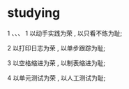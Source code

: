 # studying
1 、、、
1  以动手实践为荣 , 以只看不练为耻;

2  以打印日志为荣 , 以单步跟踪为耻;

3  以空格缩进为荣 , 以制表缩进为耻;

4  以单元测试为荣 , 以人工测试为耻;
